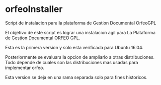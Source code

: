 # orfeoInstaller

Script de instalacion para la plataforma de Gestion Documental OrfeoGPL

El objetivo de este script es lograr una instalacion agil para La Plataforma
de Gestion Documental ORFEO GPL.

Esta es la primera version y solo esta verificada para Ubuntu 16.04.

Posteriormente se evaluara la opcion de ampliarlo a otras distribuciones.
Todo depende de cuales son las distribuciones mas usadas para implementar
orfeo.

Esta version se deja en una rama separada solo para fines historicos.
